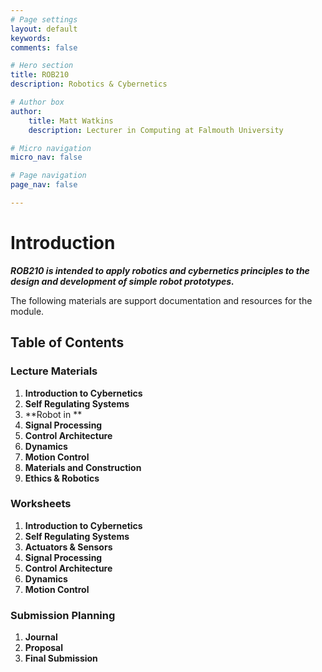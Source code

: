 ```yaml
---
# Page settings
layout: default
keywords:
comments: false

# Hero section
title: ROB210
description: Robotics & Cybernetics

# Author box
author:
    title: Matt Watkins
    description: Lecturer in Computing at Falmouth University

# Micro navigation
micro_nav: false

# Page navigation
page_nav: false

---
```


# Introduction

***ROB210 is intended to apply robotics and cybernetics principles to the design and development of simple robot prototypes.***

The following materials are support documentation and resources for the module.

## Table of Contents

### Lecture Materials
1. **Introduction to Cybernetics**
2. **Self Regulating Systems**
3. **Robot in **
4. **Signal Processing**
5. **Control Architecture**
6. **Dynamics**
7. **Motion Control**
8. **Materials and Construction**
9. **Ethics & Robotics**

### Worksheets
1. **Introduction to Cybernetics**
2. **Self Regulating Systems**
3. **Actuators & Sensors**
4. **Signal Processing**
5. **Control Architecture**
6. **Dynamics**
7. **Motion Control**

### Submission Planning
1. **Journal**
2. **Proposal**
3. **Final Submission**
<!--stackedit_data:
eyJoaXN0b3J5IjpbLTQwMDU5ODEwMSwtMTU1NzM2MzUxMSwtND
g3MTU2MDM4LC0xODI3NDUxNDQyXX0=
-->